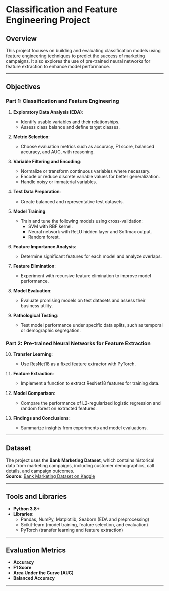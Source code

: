 # Classification and Feature Engineering Project  

## Overview  
This project focuses on building and evaluating classification models using feature engineering techniques to predict the success of marketing campaigns. It also explores the use of pre-trained neural networks for feature extraction to enhance model performance.

---

## Objectives  

### **Part 1: Classification and Feature Engineering**
1. **Exploratory Data Analysis (EDA)**:  
   - Identify usable variables and their relationships.  
   - Assess class balance and define target classes.  

2. **Metric Selection**:  
   - Choose evaluation metrics such as accuracy, F1 score, balanced accuracy, and AUC, with reasoning.  

3. **Variable Filtering and Encoding**:  
   - Normalize or transform continuous variables where necessary.  
   - Encode or reduce discrete variable values for better generalization.  
   - Handle noisy or immaterial variables.  

4. **Test Data Preparation**:  
   - Create balanced and representative test datasets.  

5. **Model Training**:  
   - Train and tune the following models using cross-validation:  
     - SVM with RBF kernel.  
     - Neural network with ReLU hidden layer and Softmax output.  
     - Random forest.  

6. **Feature Importance Analysis**:  
   - Determine significant features for each model and analyze overlaps.  

7. **Feature Elimination**:  
   - Experiment with recursive feature elimination to improve model performance.  

8. **Model Evaluation**:  
   - Evaluate promising models on test datasets and assess their business utility.  

9. **Pathological Testing**:  
   - Test model performance under specific data splits, such as temporal or demographic segregation.  

### **Part 2: Pre-trained Neural Networks for Feature Extraction**
10. **Transfer Learning**:  
    - Use ResNet18 as a fixed feature extractor with PyTorch.  

11. **Feature Extraction**:  
    - Implement a function to extract ResNet18 features for training data.  

12. **Model Comparison**:  
    - Compare the performance of L2-regularized logistic regression and random forest on extracted features.  

13. **Findings and Conclusions**:  
    - Summarize insights from experiments and model evaluations.  

---

## Dataset  
The project uses the **Bank Marketing Dataset**, which contains historical data from marketing campaigns, including customer demographics, call details, and campaign outcomes.  
**Source**: [Bank Marketing Dataset on Kaggle](https://www.kaggle.com/datasets/janiobachmann/bank-marketing-dataset/data)  

---

## Tools and Libraries  
- **Python 3.8+**  
- **Libraries**:  
  - Pandas, NumPy, Matplotlib, Seaborn (EDA and preprocessing)  
  - Scikit-learn (model training, feature selection, and evaluation)  
  - PyTorch (transfer learning and feature extraction)  

---

## Evaluation Metrics  
- **Accuracy**  
- **F1 Score**  
- **Area Under the Curve (AUC)**  
- **Balanced Accuracy**  

---

